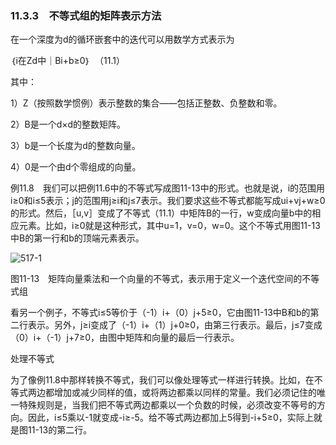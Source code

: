 ### 11.3.3　不等式组的矩阵表示方法

在一个深度为d的循环嵌套中的迭代可以用数学方式表示为

｛i在Zd中｜Bi+b≥0｝　（11.1）

其中：

1）Z（按照数学惯例）表示整数的集合——包括正整数、负整数和零。

2）B是一个d×d的整数矩阵。

3）b是一个长度为d的整数向量。

4）0是一个由d个零组成的向量。

例11.8　我们可以把例11.6中的不等式写成图11-13中的形式。也就是说，i的范围用i≥0和i≤5表示；j的范围用j≥i和j≤7表示。我们要求这些不等式都能写成ui+vj+w≥0的形式。然后，［u,v］变成了不等式（11.1）中矩阵B的一行，w变成向量b中的相应元素。比如，i≥0就是这种形式，其中u=1，v=0，w=0。这个不等式用图11-13中B的第一行和b的顶端元素表示。

![517-1](../Images/image04883.jpeg)

图11-13　矩阵向量乘法和一个向量的不等式，表示用于定义一个迭代空间的不等式组

看另一个例子，不等式i≤5等价于（-1）i+（0）j+5≥0，它由图11-13中B和b的第二行表示。另外，j≥i变成了（-1）i+（1）j+0≥0，由第三行表示。最后，j≤7变成（0）i+（-1）j+7≥0，由图中矩阵和向量的最后一行表示。

处理不等式

为了像例11.8中那样转换不等式，我们可以像处理等式一样进行转换。比如，在不等式两边都增加或减少同样的值，或将两边都乘以同样的常量。我们必须记住的唯一特殊规则是，当我们把不等式两边都乘以一个负数的时候，必须改变不等号的方向。因此，i≤5乘以-1就变成-i≥-5。给不等式两边都加上5得到-i+5≥0，实际上就是图11-13的第二行。